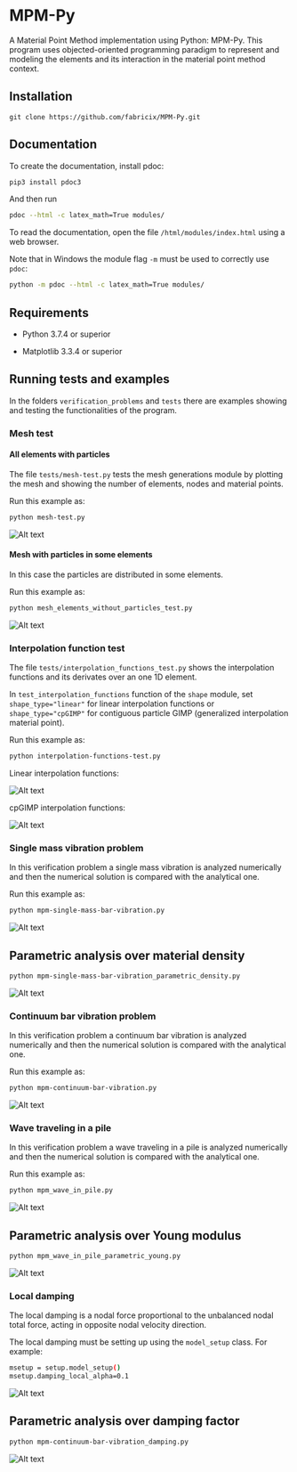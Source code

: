 # MPM-Py

A Material Point Method implementation using Python: MPM-Py. This program uses objected-oriented programming paradigm to represent and modeling the elements and its interaction in the material point method context.

## Installation

```git
git clone https://github.com/fabricix/MPM-Py.git
```

## Documentation

To create the documentation, install pdoc:

```bash
pip3 install pdoc3
```

And then run

```bash
pdoc --html -c latex_math=True modules/
```

To read the documentation, open the file `/html/modules/index.html` using a web browser.

Note that in Windows the module flag  `-m` must be used to correctly use `pdoc`:

```bash
python -m pdoc --html -c latex_math=True modules/
```
## Requirements

* Python 3.7.4 or superior

* Matplotlib 3.3.4 or superior

## Running tests and examples

In the folders `verification_problems` and `tests` there are examples showing and testing the functionalities of the program.

### Mesh test

#### All elements with particles

The file `tests/mesh-test.py` tests the mesh generations module by plotting the mesh and showing the number of elements, nodes and material points. 

Run this example as:

```bash
python mesh-test.py
```
![Alt text](tests/mesh_test.png?raw=true "All elements with particles")

#### Mesh with particles in some elements
In this case the particles are distributed in some elements.

Run this example as:

```bash
python mesh_elements_without_particles_test.py
```
![Alt text](tests/mesh_elements_without_particles_test.png?raw=true "Elements without particles")

### Interpolation function test

The file `tests/interpolation_functions_test.py` shows the interpolation functions and its derivates over an one 1D element.

In `test_interpolation_functions` function of the `shape` module, set `shape_type="linear"` for linear interpolation functions or `shape_type="cpGIMP"` for contiguous particle GIMP (generalized interpolation material point).

Run this example as:

```bash
python interpolation-functions-test.py
```
Linear interpolation functions:

![Alt text](tests/linear_interpolation_functions_test.png?raw=true "Linear interpolation functions")

cpGIMP interpolation functions:

![Alt text](tests/cpGIMP_interpolation_functions_test.png?raw=true "Linear interpolation functions")

### Single mass vibration problem

In this verification problem a single mass vibration is analyzed numerically and then the numerical solution is compared with the analytical one.

Run this example as:

```bash
python mpm-single-mass-bar-vibration.py
```
![Alt text](verification_problems/mpm_single_mass_vibration.png?raw=true "Single mass vibration problem")

## Parametric analysis over material density

```bash
python mpm-single-mass-bar-vibration_parametric_density.py
```
![Alt text](verification_problems/mpm_single_mass_vibration_parametric_density.png?raw=true "Single mass vibration problem: Parametric analysis over density")


### Continuum bar vibration problem

In this verification problem a continuum bar vibration is analyzed numerically and then the numerical solution is compared with the analytical one.

Run this example as:

```bash
python mpm-continuum-bar-vibration.py
```

![Alt text](verification_problems/mpm_continuum_bar_vibration.png?raw=true "Continuum bar vibration problem")

### Wave traveling in a pile

In this verification problem a wave traveling in a pile is analyzed numerically and then the numerical solution is compared with the analytical one.

Run this example as:

```bash
python mpm_wave_in_pile.py
```

![Alt text](verification_problems/mpm_wave_in_pile.png?raw=true "Wave in pile vibration problem")

## Parametric analysis over Young modulus

```bash
python mpm_wave_in_pile_parametric_young.py
```

![Alt text](verification_problems/mpm_wave_in_pile_parametric_young.png?raw=true "Wave in pile vibration problem with parametric analysis over Young modulus")

### Local damping

The local damping is a nodal force proportional to the unbalanced nodal total force, acting in opposite nodal velocity direction.

The local damping must be setting up using the `model_setup` class. For example:

```bash
msetup = setup.model_setup()
msetup.damping_local_alpha=0.1
```

![Alt text](tests/damped_continuum_bar_vibration.png?raw=true "Damped continuum bar vibration")

## Parametric analysis over damping factor

```bash
python mpm-continuum-bar-vibration_damping.py
```

![Alt text](verification_problems/mpm_continuum_bar_vibration_damping.png?raw=true "Continuum bar vibration problem with parametric analysis over damping factor")
